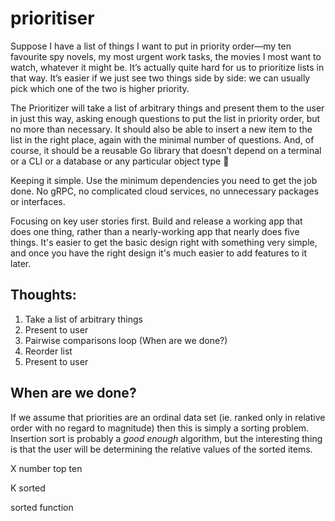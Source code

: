 # prioritiser

Suppose I have a list of things I want to put in priority order—my ten favourite spy novels, my most urgent work tasks, the movies I most want to watch, whatever it might be. It’s actually quite hard for us to prioritize lists in that way. It’s easier if we just see two things side by side: we can usually pick which one of the two is higher priority. 

The Prioritizer will take a list of arbitrary things and present them to the user in just this way, asking enough questions to put the list in priority order, but no more than necessary. It should also be able to insert a new item to the list in the right place, again with the minimal number of questions. And, of course, it should be a reusable Go library that doesn’t depend on a terminal or a CLI or a database or any particular object type :slightly_smiling_face:


Keeping it simple. Use the minimum dependencies you need to get the job done. No gRPC, no complicated cloud services, no unnecessary packages or interfaces.

Focusing on key user stories first. Build and release a working app that does one thing, rather than a nearly-working app that nearly does five things. It's easier to get the basic design right with something very simple, and once you have the right design it's much easier to add features to it later.

## Thoughts:
1. Take a list of arbitrary things
2. Present to user
3. Pairwise comparisons loop (When are we done?)
4. Reorder list
5. Present to user

## When are we done?
If we assume that priorities are an ordinal data set (ie. ranked only in relative order with no regard to magnitude) then this is simply a sorting problem. Insertion sort is probably a *good enough* algorithm, but the interesting thing is that the user will be determining the relative values of the sorted items. 

X number top ten

K sorted

sorted function 
